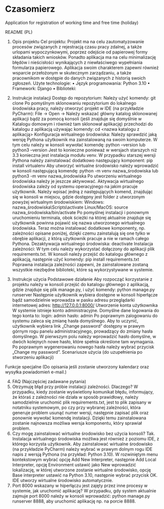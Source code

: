 # Czasomierz
Application for registration of working time and free time (holiday)

README (PL)
1. Opis projektu
Cel projektu: 
Projekt ma na celu zautomatyzowanie procesów związanych z rejestracją czasu pracy zdalnej, 
a także urlopami wypoczynkowymi, poprzez odejście od papierowej formy składania takich wniosków. Ponadto aplikacja ma na celu minimalizację błędów i nieścisłości wynikających 
z niewłaściwego wypełniania formularza papierowego. Aplikacja swoim charakterem zapewni również wsparcie przełożonym w skutecznym zarządzaniu, a także pracownikom w dostępie do danych związanych z historią swoich zgłoszeń.
Użyte technologie: 
    • Język programowania: Python 3.10 
    • Framework: Django
    • Biblioteki: 

2. Instrukcje instalacji
Dostęp do repozytorium:
Należy użyć komendy: 
	git clone <do wklejenia adres z Git Hub>
Po pomyślnym sklonowaniu repozytorium do lokalnego środowiska pracy, należy otworzyć projekt w IDE (na przykładzie PyCharm):
	File → Open → Należy wskazać główny katalog sklonowanej 			aplikacji
 bądź za pomocą  konsoli (jeśli znajduje się domyślnie w Katalogu domowym i również tam sklonował aplikację) przechodzi do katalogu z aplikacją używając komendy:
	cd <nazwa katalogu z aplikacją>
Konfiguracja wirtualnego środowiska:
Należy sprawdzić jaką wersję Pythona użytkownik ma zainstalowaną na swoim komputerze. W tym celu należy w konsoli wywołać komendę:
	python –version lub python3 –version
Jest to konieczne ponieważ w wersjach starszych niż 3.3 konieczna jest instalacja modułu venv.
W przypadku starszej wersji Pythona należy zainstalować dodatkowo następujący komponent:
	pip install virtualenv
Aby utworzyć wirtualne środowisko należy wprowadzić w konsoli następującą komendę:
python -m venv nazwa_środowiska lub python3 -m venv nazwa_środowiska
Po utworzeniu wirtualnego środowiska należy je jeszcze aktywować. Aktywacja wirtualnego środowiska zależy od systemu operacyjnego na jakim pracuje użytkownik. Należy wpisać jedną z następujących komend, znajdując się w konsoli w miejscu, gdzie dostępny jest folder z utworzonym powyżej wirtualnym środowiskiem:
Windows: 		nazwa_środowiska\Scripts\activate
Linux/MacOS: 	source nazwa_środowiska/bin/activate
Po pomyślnej instalacji i ponownym uruchomieniu terminala, obok ścieżki na której aktualnie znajduje się użytkownik powinna pojawić się nazwa utworzonego wirtualnego środowiska. Teraz można instalować dodatkowe komponenty, np. zależności opisane poniżej, dzięki czemu zainstalują się one tylko w obrębie aplikacji, z którą użytkownik pracuje a nie w ramach całego Pythona.
Dezaktywacja wirtualnego środowiska: 	deactivate
Instalacja zależności:
W tym celu należy wykorzystać dołączony do aplikacji plik requirements.txt. W konsoli należy przejść do katalogu głównego z aplikacją, następnie użyć komendy:
	pip install requirements.txt
Poprawna instalacja zależności zapewni, że zainstalowane zostaną wszystkie niezbędne biblioteki, które są wykorzystywane w systemie.
3. Instrukcje użycia
Podstawowe działanie
Aby rozpocząć korzystanie z projektu należy w konsoli przejść do katalogu głównego z aplikacją, gdzie znajduje się plik manage.py, i użyć komendy:
	python manage.py runserver
Następnie użytkownik wybiera dostępne w konsoli hiperłącze bądź samodzielnie wprowadza w pasku adresu przeglądarki internetowej adres:
	http://127.0.0.1:8000/
Utworzenie konta użytkownika
W systemie istnieje konto administracyjne. Domyślne dane logowania do tego konta to:
login: admin
hasło: admin 
Po poprawnym zalogowaniu do systemu zaleca się zmianę hasła domyślnego. Aby to uczynić, użytkownik wybiera link „Change password” dostępny w prawym górnym rogu panelu administracyjnego, prowadzący do zmiany hasła domyślnego. W pierwszym polu należy wprowadzić hasło domyślne, w dwóch kolejnych nowe hasło, które spełnia określone tam wymagania. Po poprawnym wygenerowaniu nowego hasła należy wybrać przycisk „Change my password”. 
Scenariusze użycia
(do uzupełnienia po stworzeniu aplikacji)

Funkcje specjalne
(Do opisania jeśli zostanie utworzony kalendarz oraz wysyłka powiadomień e-mail.)

4. FAQ (Najczęściej zadawane pytania)
1. Otrzymuję błąd przy próbie instalacji zależności. Dlaczego?
W przypadku, kiedy zostanie wyświetlony komunikat błędu, informujący, że któraś z zależności nie działa w sposób prawidłowy, należy samodzielnie uruchomić plik requirements.txt, jest to plik zapisany w notatniku systemowym, po czy przy wybranej zależności, która generuje problem usunąć numer wersji, następnie zapisać plik oraz ponownie wywołać komendę instalacji. Dzięki temu zainstalowana zostanie najnowsza możliwa wersja komponentu, który sprawiał problem.
2. Czy mogę zainstalować wirtualne środowisko bez użycia konsoli?
Tak. Instalacja wirtualnego środowiska możliwa jest również z poziomu IDE, z którego korzysta użytkownik. Aby zainstalować wirtualne środowisko (na przykładzie PyCharm) należy wybrać w prawym dolnym rogu IDE napis z wersją Pythona (na przykład: Python 3.10). W rozwiniętym menu kontekstowym wybrać opcję Add New Interpreter, następnie Add Local Interpreter, opcję Environment ustawić jako New wprowadzić lokalizację, w której utworzone zostanie wirtualne środowisko, opcję Base interpreter ustawić na Python 3.10, następnie wybrać przycisk OK. IDE utworzy wirtualne środowisko automatycznie.
3. Port 8000 wskazany w hiperłączu jest zajęty przez inne procesy w systemie, jak uruchomić aplikację?
W przypadku, gdy system aktualnie zajmuje port 8000 należy w konsoli wprowadzić:
	python manage.py runserver 8888, aby uruchomić aplikację np. na porcie 8888.

